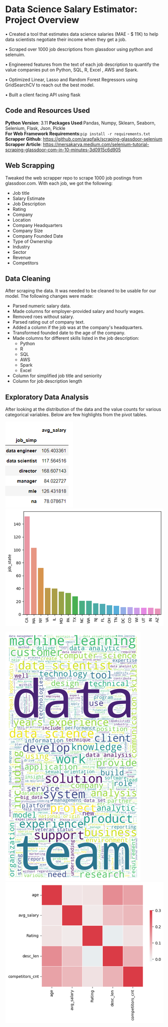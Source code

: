 # Data Science Salary Estimator: Project Overview
•	Created a tool that estimates data science salaries (MAE - $ 11K) to help data scientists negotiate their income when they get a job.

•	Scraped over 1000 job descriptions from glassdoor using python and selenuim.

•	Engineered features from the text of each job description to quantify the value companies put on Python, SQL, R, Excel , AWS and Spark.

•	Optimized Linear, Lasso and Random Forest Regressors using GridSearchCV to reach out the best model.

•	Built a client facing API using flask

## Code and Resources Used

**Python Version**: 3.11
**Packages Used**:Pandas, Numpy, Sklearn, Seaborn, Selenium, Flask, Json, Pickle\
**For Web Framework Requirements**:`pip install -r requirements.txt`\
**Scrapper Github**: https://github.com/arapfaik/scraping-glassdoor-selenium \
**Scrapper Article**: https://mersakarya.medium.com/selenium-tutorial-scraping-glassdoor-com-in-10-minutes-3d0915c6d905

## Web Scrapping

Tweaked the web scrapper repo to scrape 1000 job postings from glassdoor.com. With each job, we got the following:

+ Job title
+ Salary Estimate
+ Job Description
+ Rating
+ Company
+ Location
+ Company Headquarters
+ Company Size
+ Company Founded Date
+ Type of Ownership
+ Industry
+ Sector
+ Revenue
+ Competitors
  
## Data Cleaning

After scraping the data. It was needed to be cleaned to be usable for our model. The following changes were made:

+ Parsed numeric salary data.
+ Made columns for employer-provided salary and hourly wages.
+ Removed roes without salary.
+ Parsed rating out of company text.
+ Added a column if the job was at the company's headquarters.
+ Transformed founded date to the age of the company.
+ Made columns for different skills listed in the job description:
    + Python
    + R
    + SQL
    + AWS
    + Spark
    + Excel
+ Column for simplified job title and seniority
+ Column for job description length

## Exploratory Data Analysis
After looking at the distribution of the data and the value counts for various categorical variables. Below are few highlights from the pivot tables.

![alt text](https://github.com/sarthakking5/Data-Science-Salary-Estimator/blob/main/Images/Screenshot%202023-06-15%20221532.png)       ![alt text](https://github.com/sarthakking5/Data-Science-Salary-Estimator/blob/main/Images/download%20(3).png)

![alt text](https://github.com/sarthakking5/Data-Science-Salary-Estimator/blob/main/Images/download%20(1).png) ![alt text](https://github.com/sarthakking5/Data-Science-Salary-Estimator/blob/main/Images/download.png) 
